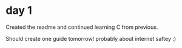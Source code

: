# day 1
Created the readme and continued learning C from previous.  

Should create one guide tomorrow! probably about internet saftey :)
